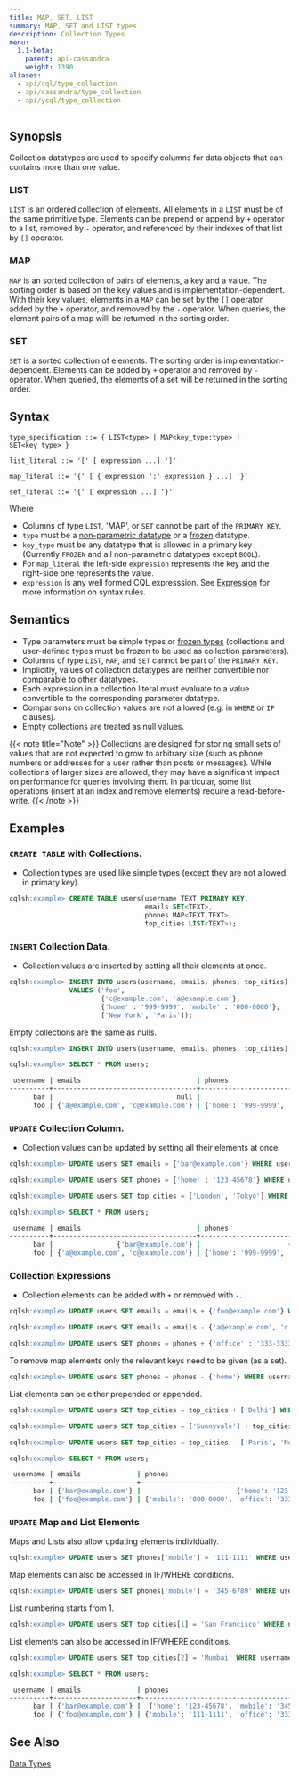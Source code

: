 ```yaml
---
title: MAP, SET, LIST
summary: MAP, SET and LIST types
description: Collection Types
menu:
  1.1-beta:
    parent: api-cassandra
    weight: 1390
aliases:
  - api/cql/type_collection
  - api/cassandra/type_collection
  - api/ycql/type_collection
---
```


## Synopsis

Collection datatypes are used to specify columns for data objects that can contains more than one value.

### LIST
`LIST` is an ordered collection of elements. All elements in a `LIST` must be of the same primitive type. Elements can be prepend or append by `+` operator to a list, removed by `-` operator, and referenced by their indexes of that list by `[]` operator.

### MAP
`MAP` is an sorted collection of pairs of elements, a key and a value. The sorting order is based on the key values and is implementation-dependent. With their key values, elements in a `MAP` can be set by the `[]` operator, added by the `+` operator, and removed by the `-` operator.
When queries, the element pairs of a map willl be returned in the sorting order.

### SET
`SET` is a sorted collection of elements. The sorting order is implementation-dependent. Elements can be added by `+` operator and removed by `-` operator. When queried, the elements of a set will be returned in the sorting order.

## Syntax
```
type_specification ::= { LIST<type> | MAP<key_type:type> | SET<key_type> }

list_literal ::= '[' [ expression ...] ']'

map_literal ::= '{' [ { expression ':' expression } ...] '}'

set_literal ::= '{' [ expression ...] '}'

```

Where 

- Columns of type `LIST`, 'MAP', or `SET` cannot be part of the `PRIMARY KEY`.
- `type` must be a [non-parametric datatype](../#datatypes) or a [frozen](../type_frozen) datatype.
- `key_type` must be any datatype that is allowed in a primary key (Currently `FROZEN` and all non-parametric datatypes except `BOOL`).
- For `map_literal` the left-side `expression` represents the key and the right-side one represents the value.
- `expression` is any well formed CQL expresssion. See [Expression](..#expressions) for more information on syntax rules.

## Semantics

- Type parameters must be simple types or [frozen types](../type_frozen) (collections and user-defined types must be frozen to be used as collection parameters).
- Columns of type `LIST`, `MAP`, and `SET` cannot be part of the `PRIMARY KEY`.
- Implicitly, values of collection datatypes are neither convertible nor comparable to other datatypes.
- Each expression in a collection literal must evaluate to a value convertible to the corresponding parameter datatype.
- Comparisons on collection values are not allowed (e.g. in `WHERE` or `IF` clauses).
- Empty collections are treated as null values.

{{< note title="Note" >}}
Collections are designed for storing small sets of values that are not expected to grow to arbitrary size (such as phone numbers or addresses for a user rather than posts or messages).
While collections of larger sizes are allowed, they may have a significant impact on performance for queries involving them. 
In particular, some list operations (insert at an index and remove elements) require a read-before-write.
{{< /note >}}

## Examples

### `CREATE TABLE` with Collections.
- Collection types are used like simple types (except they are not allowed in primary key).

```{.sql .copy .separator-gt}
cqlsh:example> CREATE TABLE users(username TEXT PRIMARY KEY, 
                                  emails SET<TEXT>,
                                  phones MAP<TEXT,TEXT>,
                                  top_cities LIST<TEXT>);
```

### `INSERT` Collection Data.
- Collection values are inserted by setting all their elements at once.

```{.sql .copy .separator-gt}
cqlsh:example> INSERT INTO users(username, emails, phones, top_cities) 
               VALUES ('foo', 
                       {'c@example.com', 'a@example.com'}, 
                       {'home' : '999-9999', 'mobile' : '000-0000'}, 
                       ['New York', 'Paris']);
```
Empty collections are the same as nulls.
```{.sql .copy .separator-gt}
cqlsh:example> INSERT INTO users(username, emails, phones, top_cities) VALUES ('bar', { }, { }, [ ]);
```
```{.sql .copy .separator-gt}
cqlsh:example> SELECT * FROM users;
```
```sh
 username | emails                             | phones                                     | top_cities
----------+------------------------------------+--------------------------------------------+-----------------------
      bar |                               null |                                       null |                  null
      foo | {'a@example.com', 'c@example.com'} | {'home': '999-9999', 'mobile': '000-0000'} | ['New York', 'Paris']
```

### `UPDATE` Collection Column.
- Collection values can be updated by setting all their elements at once.

```{.sql .copy .separator-gt}
cqlsh:example> UPDATE users SET emails = {'bar@example.com'} WHERE username = 'bar';
```
```{.sql .copy .separator-gt}
cqlsh:example> UPDATE users SET phones = {'home' : '123-45678'} WHERE username = 'bar';
```
```{.sql .copy .separator-gt}
cqlsh:example> UPDATE users SET top_cities = ['London', 'Tokyo'] WHERE username = 'bar';
```
```{.sql .copy .separator-gt}
cqlsh:example> SELECT * FROM users;
```
```sh
 username | emails                             | phones                                     | top_cities
----------+------------------------------------+--------------------------------------------+-----------------------
      bar |                {'bar@example.com'} |                      {'home': '123-45678'} |   ['London', 'Tokyo']
      foo | {'a@example.com', 'c@example.com'} | {'home': '999-9999', 'mobile': '000-0000'} | ['New York', 'Paris']
```

### Collection Expressions
- Collection elements can be added with `+` or removed with `-`.

```{.sql .copy .separator-gt}
cqlsh:example> UPDATE users SET emails = emails + {'foo@example.com'} WHERE username = 'foo';
```
```{.sql .copy .separator-gt}
cqlsh:example> UPDATE users SET emails = emails - {'a@example.com', 'c.example.com'} WHERE username = 'foo';
```
```{.sql .copy .separator-gt}
cqlsh:example> UPDATE users SET phones = phones + {'office' : '333-3333'} WHERE username = 'foo';
```
To remove map elements only the relevant keys need to be given (as a set).
```{.sql .copy .separator-gt}
cqlsh:example> UPDATE users SET phones = phones - {'home'} WHERE username = 'foo';
```
List elements can be either prepended or appended. 
```{.sql .copy .separator-gt}
cqlsh:example> UPDATE users SET top_cities = top_cities + ['Delhi'] WHERE username = 'foo';
```
```{.sql .copy .separator-gt}
cqlsh:example> UPDATE users SET top_cities = ['Sunnyvale'] + top_cities WHERE username = 'foo';
```
```{.sql .copy .separator-gt}
cqlsh:example> UPDATE users SET top_cities = top_cities - ['Paris', 'New York'] WHERE username = 'foo';
```
```{.sql .copy .separator-gt}
cqlsh:example> SELECT * FROM users;
```
```sh
 username | emails              | phones                                       | top_cities
----------+---------------------+----------------------------------------------+------------------------
      bar | {'bar@example.com'} |                        {'home': '123-45678'} |    ['London', 'Tokyo']
      foo | {'foo@example.com'} | {'mobile': '000-0000', 'office': '333-3333'} | ['Sunnyvale', 'Delhi']
```

### `UPDATE` Map and List Elements

Maps and Lists also allow updating elements individually.

```{.sql .copy .separator-gt}
cqlsh:example> UPDATE users SET phones['mobile'] = '111-1111' WHERE username = 'foo';
```
Map elements can also be accessed in IF/WHERE conditions.
```{.sql .copy .separator-gt}
cqlsh:example> UPDATE users SET phones['mobile'] = '345-6789' WHERE username = 'bar' IF phones['mobile'] = null;
```
List numbering starts from 1.
```{.sql .copy .separator-gt}
cqlsh:example> UPDATE users SET top_cities[1] = 'San Francisco' WHERE username = 'bar';
```
List elements can also be accessed in IF/WHERE conditions.
```{.sql .copy .separator-gt}
cqlsh:example> UPDATE users SET top_cities[2] = 'Mumbai' WHERE username = 'foo' IF top_cities[2] = 'Delhi';
```
```{.sql .copy .separator-gt}
cqlsh:example> SELECT * FROM users;
```
```sh
 username | emails              | phones                                       | top_cities
----------+---------------------+----------------------------------------------+----------------------------
      bar | {'bar@example.com'} |  {'home': '123-45678', 'mobile': '345-6789'} | ['San Francisco', 'Tokyo']
      foo | {'foo@example.com'} | {'mobile': '111-1111', 'office': '333-3333'} |    ['Sunnyvale', 'Mumbai']
```

## See Also

[Data Types](..#datatypes)

